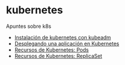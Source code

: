 # kubernetes

Apuntes sobre k8s

* [Instalación de kubernetes con kubeadm](kubeadm.md)
* [Desplegando una aplicación en Kubernetes](deploy.md)
* [Recursos de Kubernetes: Pods](pods.md)
* [Recursos de Kubernetes: ReplicaSet](rs.md)